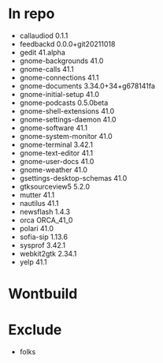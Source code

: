 # In repo
- callaudiod 0.1.1
- feedbackd 0.0.0+git20211018
- gedit 41.alpha
- gnome-backgrounds 41.0
- gnome-calls 41.1
- gnome-connections 41.1
- gnome-documents 3.34.0+34+g678141fa
- gnome-initial-setup 41.0
- gnome-podcasts 0.5.0beta
- gnome-shell-extensions 41.0
- gnome-settings-daemon 41.0
- gnome-software 41.1
- gnome-system-monitor 41.0
- gnome-terminal 3.42.1
- gnome-text-editor 41.1
- gnome-user-docs 41.0
- gnome-weather 41.0
- gsettings-desktop-schemas 41.0
- gtksourceview5 5.2.0
- mutter 41.1
- nautilus 41.1
- newsflash 1.4.3
- orca ORCA_41_0
- polari 41.0
- sofia-sip 1.13.6
- sysprof 3.42.1
- webkit2gtk 2.34.1
- yelp 41.1

# Wontbuild

# Exclude
- folks
